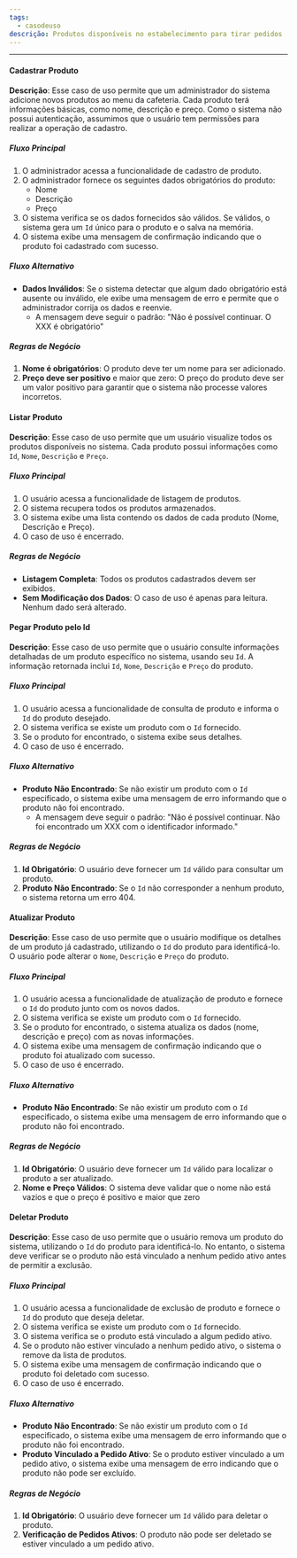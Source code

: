```yaml
---
tags:
  - casodeuso
descrição: Produtos disponíveis no estabelecimento para tirar pedidos
---
```

-------------------------------------------------------------------------
#### Cadastrar Produto

**Descrição**: Esse caso de uso permite que um administrador do sistema adicione novos produtos ao menu da cafeteria. Cada produto terá informações básicas, como nome, descrição e preço. Como o sistema não possui autenticação, assumimos que o usuário tem permissões para realizar a operação de cadastro.
##### Fluxo Principal

1.  O administrador acessa a funcionalidade de cadastro de produto.
2.  O administrador fornece os seguintes dados obrigatórios do produto:
    - Nome
    - Descrição
    - Preço
3. O sistema verifica se os dados fornecidos são válidos. Se válidos, o sistema gera um `Id` único para o produto e o salva na memória.
4. O sistema exibe uma mensagem de confirmação indicando que o produto foi cadastrado com sucesso.
##### Fluxo Alternativo

- **Dados Inválidos**: Se o sistema detectar que algum dado obrigatório está ausente ou inválido, ele exibe uma mensagem de erro e permite que o administrador corrija os dados e reenvie.
	- A mensagem deve seguir o padrão: "Não é possível continuar. O XXX é obrigatório"
##### Regras de Negócio

1. **Nome é obrigatórios**: O produto deve ter um nome para ser adicionado.
2. **Preço deve ser positivo** e maior que zero: O preço do produto deve ser um valor positivo para garantir que o sistema não processe valores incorretos.
#### Listar Produto

**Descrição**: Esse caso de uso permite que um usuário visualize todos os produtos disponíveis no sistema. Cada produto possui informações como `Id`, `Nome`, `Descrição` e `Preço`.
##### Fluxo Principal

1. O usuário acessa a funcionalidade de listagem de produtos.
2. O sistema recupera todos os produtos armazenados.
3. O sistema exibe uma lista contendo os dados de cada produto (Nome, Descrição e Preço).
4. O caso de uso é encerrado.
##### Regras de Negócio

- **Listagem Completa**: Todos os produtos cadastrados devem ser exibidos.
- **Sem Modificação dos Dados**: O caso de uso é apenas para leitura. Nenhum dado será alterado.
#### Pegar Produto pelo Id 

**Descrição**: Esse caso de uso permite que o usuário consulte informações detalhadas de um produto específico no sistema, usando seu `Id`. A informação retornada inclui `Id`, `Nome`, `Descrição` e `Preço` do produto.

##### Fluxo Principal

1. O usuário acessa a funcionalidade de consulta de produto e informa o `Id` do produto desejado.
2. O sistema verifica se existe um produto com o `Id` fornecido.
3. Se o produto for encontrado, o sistema exibe seus detalhes.
4. O caso de uso é encerrado.
##### Fluxo Alternativo

- **Produto Não Encontrado**: Se não existir um produto com o `Id` especificado, o sistema exibe uma mensagem de erro informando que o produto não foi encontrado.
	- A mensagem deve seguir o padrão: "Não é possível continuar. Não foi encontrado um XXX com o identificador informado."
##### Regras de Negócio

1. **Id Obrigatório**: O usuário deve fornecer um `Id` válido para consultar um produto.
2. **Produto Não Encontrado**: Se o `Id` não corresponder a nenhum produto, o sistema retorna um erro 404.
#### Atualizar Produto

**Descrição**: Esse caso de uso permite que o usuário modifique os detalhes de um produto já cadastrado, utilizando o `Id` do produto para identificá-lo. O usuário pode alterar o `Nome`, `Descrição` e `Preço` do produto.

##### Fluxo Principal

1. O usuário acessa a funcionalidade de atualização de produto e fornece o `Id` do produto junto com os novos dados.
2. O sistema verifica se existe um produto com o `Id` fornecido.
3. Se o produto for encontrado, o sistema atualiza os dados (nome, descrição e preço) com as novas informações.
4. O sistema exibe uma mensagem de confirmação indicando que o produto foi atualizado com sucesso.
5. O caso de uso é encerrado.

##### Fluxo Alternativo

- **Produto Não Encontrado**: Se não existir um produto com o `Id` especificado, o sistema exibe uma mensagem de erro informando que o produto não foi encontrado.

##### Regras de Negócio

1. **Id Obrigatório**: O usuário deve fornecer um `Id` válido para localizar o produto a ser atualizado.
2. **Nome e Preço Válidos**: O sistema deve validar que o nome não está vazios e que o preço é positivo e maior que zero
#### Deletar Produto

**Descrição**: Esse caso de uso permite que o usuário remova um produto do sistema, utilizando o `Id` do produto para identificá-lo. No entanto, o sistema deve verificar se o produto não está vinculado a nenhum pedido ativo antes de permitir a exclusão.

##### Fluxo Principal

1. O usuário acessa a funcionalidade de exclusão de produto e fornece o `Id` do produto que deseja deletar.
2. O sistema verifica se existe um produto com o `Id` fornecido.
3. O sistema verifica se o produto está vinculado a algum pedido ativo.
4. Se o produto não estiver vinculado a nenhum pedido ativo, o sistema o remove da lista de produtos.
5. O sistema exibe uma mensagem de confirmação indicando que o produto foi deletado com sucesso.
6. O caso de uso é encerrado.
##### Fluxo Alternativo

- **Produto Não Encontrado**: Se não existir um produto com o `Id` especificado, o sistema exibe uma mensagem de erro informando que o produto não foi encontrado.
- **Produto Vinculado a Pedido Ativo**: Se o produto estiver vinculado a um pedido ativo, o sistema exibe uma mensagem de erro indicando que o produto não pode ser excluído.

##### Regras de Negócio

1. **Id Obrigatório**: O usuário deve fornecer um `Id` válido para deletar o produto.
2. **Verificação de Pedidos Ativos**: O produto não pode ser deletado se estiver vinculado a um pedido ativo.